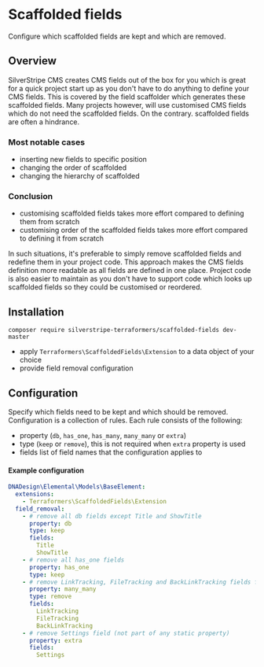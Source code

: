# Scaffolded fields

Configure which scaffolded fields are kept and which are removed.

## Overview

SilverStripe CMS creates CMS fields out of the box for you which is great for a quick project start up as you don't have to do anything to define your CMS fields.
This is covered by the field scaffolder which generates these scaffolded fields.
Many projects however, will use customised CMS fields which do not need the scaffolded fields.
On the contrary. scaffolded fields are often a hindrance.

### Most notable cases

* inserting new fields to specific position
* changing the order of scaffolded
* changing the hierarchy of scaffolded

### Conclusion

* customising scaffolded fields takes more effort compared to defining them from scratch
* customising order of the scaffolded fields takes more effort compared to defining it from scratch

In such situations, it's preferable to simply remove scaffolded fields and redefine them in your project code.
This approach makes the CMS fields definition more readable as all fields are defined in one place.
Project code is also easier to maintain as you don't have to support code which looks up scaffolded fields so they could be customised or reordered.

## Installation

```
composer require silverstripe-terraformers/scaffolded-fields dev-master
```

* apply `Terraformers\ScaffoldedFields\Extension` to a data object of your choice
* provide field removal configuration

## Configuration

Specify which fields need to be kept and which should be removed. Configuration is a collection of rules.
Each rule consists of the following:
 
* property (`db`, `has_one`, `has_many`, `many_many` or `extra`)
* type (`keep` or `remove`), this is not required when `extra` property is used
* fields list of field names that the configuration applies to

#### Example configuration

```yml
DNADesign\Elemental\Models\BaseElement:
  extensions:
    - Terraformers\ScaffoldedFields\Extension
  field_removal:
    - # remove all db fields except Title and ShowTitle
      property: db
      type: keep
      fields:
        Title
        ShowTitle
    - # remove all has_one fields
      property: has_one
      type: keep
    - # remove LinkTracking, FileTracking and BackLinkTracking fields from many_many
      property: many_many
      type: remove
      fields:
        LinkTracking
        FileTracking
        BackLinkTracking
    - # remove Settings field (not part of any static property)
      property: extra
      fields:
        Settings
```
